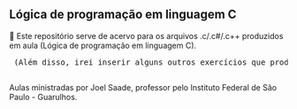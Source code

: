 
## Lógica de programação em linguagem C ##
📖 Este repositório serve de acervo para os arquivos .c/.c#/.c++ produzidos em aula (Lógica de programação em linguagem C).
<br/>
<pre> (Além disso, irei inserir alguns outros exercícios que produzir através de outras fontes de conhecimento)</pre>
##

Aulas ministradas por Joel Saade, professor pelo Instituto Federal de São Paulo - Guarulhos.
